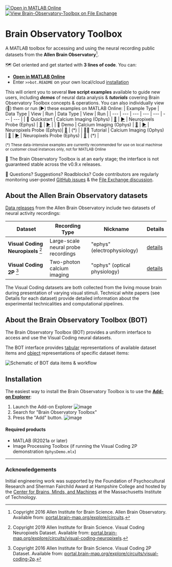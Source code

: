 [![Open in MATLAB Online](https://www.mathworks.com/images/responsive/global/open-in-matlab-online.svg)](https://matlab.mathworks.com/open/github/v1?repo=emeyers/Brain-Observatory-Toolbox&file=%2Bbot/%2binternal/README.mlx)  [![View Brain-Observatory-Toolbox on File Exchange](https://www.mathworks.com/matlabcentral/images/matlab-file-exchange.svg)](https://www.mathworks.com/matlabcentral/fileexchange/90900-brain-observatory-toolbox)

# Brain Observatory Toolbox
A MATLAB toolbox for accessing and using the neural recording public datasets from the **Allen Brain Observatory**[^1]. 

🗺️ Get oriented and get started with **3 lines of code**. You can:
* [**Open in MATLAB Online**](https://matlab.mathworks.com/open/github/v1?repo=emeyers/Brain-Observatory-Toolbox&file=%2Bbot/%2binternal/README.mlx)
* Enter `>>bot.README` on your own local/cloud [installation](#Installation)

This will orient you to several **live script examples** available to guide new users, including **_demos_** of neural data analysis & **_tutorials_** covering Brain Observatory Toolbox concepts & operations. You can also individually view (:eyes:) them or run (:arrow_forward:) these examples on MATLAB Online:
| Example Type | Data Type | View | Run | Data Type | View | Run | 
| --- | --- | --- | --- | --- | --- | --- |
| :rocket: Quickstart | Calcium Imaging (Ophys) | [:eyes:][OphysQuickstart] | [:arrow_forward:](https://matlab.mathworks.com/open/github/v1?repo=emeyers/Brain-Observatory-Toolbox&file=%2Bbot/quickstarts/OphysQuickstart.mlx) | Neuropixels Probe (Ephys) | [:eyes:][EphysQuickstart] | [:arrow_forward:](https://matlab.mathworks.com/open/github/v1?repo=emeyers/Brain-Observatory-Toolbox&file=%2Bbot/quickstarts/OphysQuickstart.mlx) |
| :microscope: Demo | Calcium Imaging (Ophys) | [:eyes:][OphysDemo] | [:arrow_forward:](https://matlab.mathworks.com/open/github/v1?repo=emeyers/Brain-Observatory-Toolbox&file=%2Bbot/quickstarts/OphysDemo.mlx) | Neuropixels Probe (Ephys)| [:eyes:][EphysDemo] | (\*) |
| :woman_teacher: Tutorial | Calcium Imaging (Ophys) | [:eyes:][OphysTutorial] | [:arrow_forward:](https://matlab.mathworks.com/open/github/v1?repo=emeyers/Brain-Observatory-Toolbox&file=%2Bbot/quickstarts/OphysTutorial.mlx) | Neuropixels Probe (Ephys) | [:eyes:][EphysTutorial] | (\*) | 

<sub>(\*) These data-intensive examples are currently recommended for use on local machinse or customer cloud instances only, not for MATLAB Online</sub>


[OphysQuickstart]: https://viewer.mathworks.com/?viewer=live_code&url=https%3A%2F%2Fwww.mathworks.com%2Fmatlabcentral%2Fmlc-downloads%2Fdownloads%2F85a3255c-4ff5-42ef-9c10-b441318b4322%2F3fa4ee4e-2d0d-476a-9593-01ab676c32bc%2Ffiles%2Fquickstarts%2FOphysQuickstart.mlx&embed=web
[EphysQuickstart]: https://viewer.mathworks.com/?viewer=live_code&url=https%3A%2F%2Fwww.mathworks.com%2Fmatlabcentral%2Fmlc-downloads%2Fdownloads%2F85a3255c-4ff5-42ef-9c10-b441318b4322%2F3fa4ee4e-2d0d-476a-9593-01ab676c32bc%2Ffiles%2Fquickstarts%2FEphysQuickstart.mlx&embed=web
[OphysDemo]: https://viewer.mathworks.com/?viewer=live_code&url=https%3A%2F%2Fwww.mathworks.com%2Fmatlabcentral%2Fmlc-downloads%2Fdownloads%2F85a3255c-4ff5-42ef-9c10-b441318b4322%2F3fa4ee4e-2d0d-476a-9593-01ab676c32bc%2Ffiles%2Fdemos%2FOphysDemo.mlx&embed=web
[EphysDemo]: https://viewer.mathworks.com/?viewer=live_code&url=https%3A%2F%2Fwww.mathworks.com%2Fmatlabcentral%2Fmlc-downloads%2Fdownloads%2F85a3255c-4ff5-42ef-9c10-b441318b4322%2F3fa4ee4e-2d0d-476a-9593-01ab676c32bc%2Ffiles%2Fdemos%2FEphysDemo.mlx&embed=web
[OphysTutorial]: https://viewer.mathworks.com/?viewer=live_code&url=https%3A%2F%2Fwww.mathworks.com%2Fmatlabcentral%2Fmlc-downloads%2Fdownloads%2F85a3255c-4ff5-42ef-9c10-b441318b4322%2F3fa4ee4e-2d0d-476a-9593-01ab676c32bc%2Ffiles%2Ftutorials%2FOphysTutorial.mlx&embed=web
[EphysTutorial]: https://viewer.mathworks.com/?viewer=live_code&url=https%3A%2F%2Fwww.mathworks.com%2Fmatlabcentral%2Fmlc-downloads%2Fdownloads%2F85a3255c-4ff5-42ef-9c10-b441318b4322%2F3fa4ee4e-2d0d-476a-9593-01ab676c32bc%2Ffiles%2Ftutorials%2FEphysTutorial.mlx&embed=web
[BehaviorTutorial]: https://viewer.mathworks.com/?viewer=live_code&url=https%3A%2F%2Fwww.mathworks.com%2Fmatlabcentral%2Fmlc-downloads%2Fdownloads%2F85a3255c-4ff5-42ef-9c10-b441318b4322%2F3fa4ee4e-2d0d-476a-9593-01ab676c32bc%2Ffiles%2Ftutorials%2FBehaviorTutorial.mlx&embed=web

:construction: The Brain Observatory Toolbox is at an early stage; the interface is not guaranteed stable across the v0.9.x releases. 

:speech_balloon:	Questions? Suggestions? Roadblocks? Code contributors are regularly monitoring user-posted [GitHub issues](https://github.com/emeyers/Brain-Observatory-Toolbox/issues) & the [File Exchange discussion](https://www.mathworks.com/matlabcentral/fileexchange/90900-brain-observatory-toolbox#discussions_tab). 

## About the Allen Brain Observatory datasets
[Data releases](https://portal.brain-map.org/latest-data-release) from the Allen Brain Observatory include two datasets of neural activity recordings: 

| Dataset | Recording Type | Nickname | Details |
| --- | --- | --- | --- |
| **Visual Coding Neuropixels** [^2] | Large-scale neural probe recordings | "ephys" (electrophysiology) | [details](https://portal.brain-map.org/explore/circuits/visual-coding-neuropixels) |
| **Visual Coding 2P** [^3] | Two-photon calcium imaging | "ophys" (optical physiology) | [details](http://portal.brain-map.org/explore/circuits/visual-coding-2p) |

The Visual Coding datasets are both collected from the living mouse brain during presentation of varying visual stimuli. Technical white papers (see Details for each dataset) provide detailed information about the experimental technicalities and computational pipelines. 

## About the Brain Observatory Toolbox (BOT) 
 
The Brain Observatory Toolbox (BOT) provides a uniform interface to access and use the Visual Coding neural datasets. 

The BOT interface provides [tabular](https://www.mathworks.com/help/matlab/matlab_prog/access-data-in-a-table.html) representations of available dataset items and [object](https://www.mathworks.com/help/matlab/matlab_oop/operations-with-objects.html) representations of specific dataset items: 

![Schematic of BOT data items & workflow](https://user-images.githubusercontent.com/23032671/188445081-9971259e-a430-4036-a84b-bcd46c950a50.png)

## Installation
The easiest way to install the Brain Observatory Toolbox is to use the [**Add-on Explorer**](https://www.mathworks.com/products/matlab/add-on-explorer.html): 
1. Launch the Add-on Explorer ![image](https://user-images.githubusercontent.com/23032671/188336991-77ba49f1-d70d-4111-a265-3f9ba284bb8d.png)
2. Search for "Brain Observatory Toolbox"
3. Press the "Add" button. ![image](https://user-images.githubusercontent.com/23032671/188341517-6c2d372a-9eac-4aed-974a-a102880212da.png)

#### Required products
* MATLAB (R2021a or later)
* Image Processing Toolbox (if running the Visual Coding 2P demonstration `OphysDemo.mlx`)

----
### Acknowledgements 

Initial engineering work was supported by the Foundation of Psychocultural Research and Sherman Fairchild Award at Hampshire College and hosted by the [Center for Brains, Minds, and Machines](https://cbmm.mit.edu/) at the Massachusetts Institute of Technology. 


[^1]: Copyright 2016 Allen Institute for Brain Science. Allen Brain Observatory. Available from: [portal.brain-map.org/explore/circuits](http://portal.brain-map.org/explore/circuits).

[^2]: Copyright 2019 Allen Institute for Brain Science. Visual Coding Neuropixels Dataset. Available from: [portal.brain-map.org/explore/circuits/visual-coding-neuropixels](https://portal.brain-map.org/explore/circuits/visual-coding-neuropixels).

[^3]: Copyright 2016 Allen Institute for Brain Science. Visual Coding 2P Dataset. Available from: [portal.brain-map.org/explore/circuits/visual-coding-2p](http://portal.brain-map.org/explore/circuits/visual-coding-2p).

